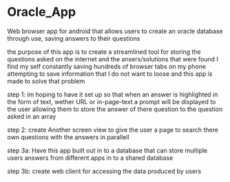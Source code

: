 # Oracle_App
Web browser app for android that allows users to create an oracle database through use, saving answers to their questions 

the purpose of this app is to create a streamlined tool for storing the questions asked on the internet and the ansers/solutions that were found 
I find my self constantly saving hundreds of browser tabs on my phone attempting to save information that I do not want to loose and this app is made to solve that problem

step 1:
im hoping to have it set up so that when an answer is highlighted in the form of text, wether URL or in-page-text a prompt will be displayed to the user allowing them to store the answer of there question to the question asked in an array

step 2:
create Another screen view to give the user a page to search there own questions with the answers in parallell 

step 3a:
Have this app built out in to a database that can store multiple users answers from different apps in to a shared database


step 3b: create web client for accessing the data produced by users 



